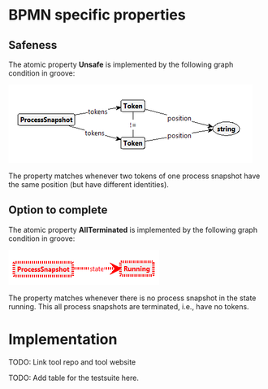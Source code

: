 
# BPMN specific properties

## Safeness

The atomic property **Unsafe** is implemented by the following graph condition in groove:

![Atomic property Unsafe implemented in groove.](./Unsafe.png)

The property matches whenever two tokens of one process snapshot have the same position (but have different identities).

## Option to complete

The atomic property **AllTerminated** is implemented by the following graph condition in groove:

![Atomic property AllTerminated implemented in groove.](./AllTerminated.png)

The property matches whenever there is no process snapshot in the state running. This all process snapshots are terminated, i.e., have no tokens.

# Implementation
TODO: Link tool repo and tool website

TODO: Add table for the testsuite here.
